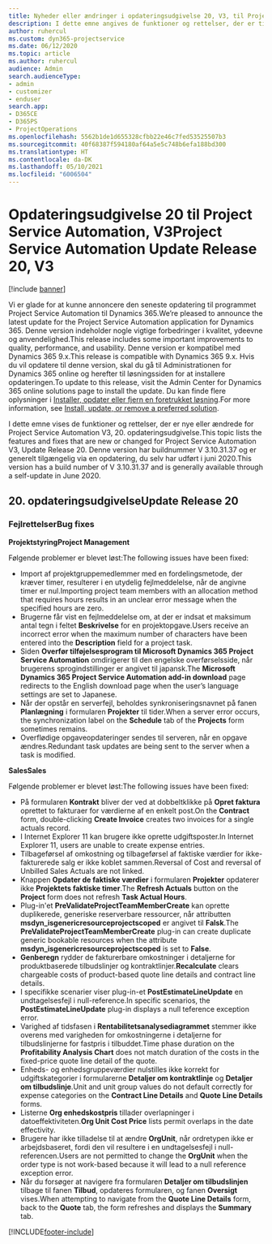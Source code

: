 ```yaml
---
title: Nyheder eller ændringer i opdateringsudgivelse 20, V3, til Project Service Automation
description: I dette emne angives de funktioner og rettelser, der er tilgængelige i opdateringsudgivelse 20 til Project Service Automation, V3
author: ruhercul
ms.custom: dyn365-projectservice
ms.date: 06/12/2020
ms.topic: article
ms.author: ruhercul
audience: Admin
search.audienceType:
- admin
- customizer
- enduser
search.app:
- D365CE
- D365PS
- ProjectOperations
ms.openlocfilehash: 5562b1de1d655328cfbb22e46c7fed53525507b3
ms.sourcegitcommit: 40f68387f594180af64a5e5c748b6efa188bd300
ms.translationtype: HT
ms.contentlocale: da-DK
ms.lasthandoff: 05/10/2021
ms.locfileid: "6006504"
---
```

# <a name="project-service-automation-update-release-20-v3"></a><span data-ttu-id="e9b0a-103">Opdateringsudgivelse 20 til Project Service Automation, V3</span><span class="sxs-lookup"><span data-stu-id="e9b0a-103">Project Service Automation Update Release 20, V3</span></span>

[!include [banner](../includes/psa-now-project-operations.md)]

<span data-ttu-id="e9b0a-104">Vi er glade for at kunne annoncere den seneste opdatering til programmet Project Service Automation til Dynamics 365.</span><span class="sxs-lookup"><span data-stu-id="e9b0a-104">We’re pleased to announce the latest update for the Project Service Automation application for Dynamics 365.</span></span> <span data-ttu-id="e9b0a-105">Denne version indeholder nogle vigtige forbedringer i kvalitet, ydeevne og anvendelighed.</span><span class="sxs-lookup"><span data-stu-id="e9b0a-105">This release includes some important improvements to quality, performance, and usability.</span></span> <span data-ttu-id="e9b0a-106">Denne version er kompatibel med Dynamics 365 9.x.</span><span class="sxs-lookup"><span data-stu-id="e9b0a-106">This release is compatible with Dynamics 365 9.x.</span></span> <span data-ttu-id="e9b0a-107">Hvis du vil opdatere til denne version, skal du gå til Administrationen for Dynamics 365 online og herefter til løsningssiden for at installere opdateringen.</span><span class="sxs-lookup"><span data-stu-id="e9b0a-107">To update to this release, visit the Admin Center for Dynamics 365 online solutions page to install the update.</span></span> <span data-ttu-id="e9b0a-108">Du kan finde flere oplysninger i [Installer, opdater eller fjern en foretrukket løsning](/power-platform/admin/install-remove-preferred-solution).</span><span class="sxs-lookup"><span data-stu-id="e9b0a-108">For more information, see [Install, update, or remove a preferred solution](/power-platform/admin/install-remove-preferred-solution).</span></span>

<span data-ttu-id="e9b0a-109">I dette emne vises de funktioner og rettelser, der er nye eller ændrede for Project Service Automation V3, 20. opdateringsudgivelse.</span><span class="sxs-lookup"><span data-stu-id="e9b0a-109">This topic lists the features and fixes that are new or changed for Project Service Automation V3, Update Release 20.</span></span> <span data-ttu-id="e9b0a-110">Denne version har buildnummer V 3.10.31.37 og er generelt tilgængelig via en opdatering, du selv har udført i juni 2020.</span><span class="sxs-lookup"><span data-stu-id="e9b0a-110">This version has a build number of V 3.10.31.37 and is generally available through a self-update in June 2020.</span></span>

## <a name="update-release-20"></a><span data-ttu-id="e9b0a-111">20. opdateringsudgivelse</span><span class="sxs-lookup"><span data-stu-id="e9b0a-111">Update Release 20</span></span>

### <a name="bug-fixes"></a><span data-ttu-id="e9b0a-112">Fejlrettelser</span><span class="sxs-lookup"><span data-stu-id="e9b0a-112">Bug fixes</span></span>

<span data-ttu-id="e9b0a-113">**Projektstyring**</span><span class="sxs-lookup"><span data-stu-id="e9b0a-113">**Project Management**</span></span>

<span data-ttu-id="e9b0a-114">Følgende problemer er blevet løst:</span><span class="sxs-lookup"><span data-stu-id="e9b0a-114">The following issues have been fixed:</span></span>

- <span data-ttu-id="e9b0a-115">Import af projektgruppemedlemmer med en fordelingsmetode, der kræver timer, resulterer i en utydelig fejlmeddelelse, når de angivne timer er nul.</span><span class="sxs-lookup"><span data-stu-id="e9b0a-115">Importing project team members with an allocation method that requires hours results in an unclear error message when the specified hours are zero.</span></span>
- <span data-ttu-id="e9b0a-116">Brugerne får vist en fejlmeddelelse om, at der er indsat et maksimum antal tegn i feltet **Beskrivelse** for en projektopgave.</span><span class="sxs-lookup"><span data-stu-id="e9b0a-116">Users receive an incorrect error when the maximum number of characters have been entered into the **Description** field for a project task.</span></span>
- <span data-ttu-id="e9b0a-117">Siden **Overfør tilføjelsesprogram til Microsoft Dynamics 365 Project Service Automation** omdirigerer til den engelske overførselsside, når brugerens sprogindstillinger er angivet til japansk.</span><span class="sxs-lookup"><span data-stu-id="e9b0a-117">The **Microsoft Dynamics 365 Project Service Automation add-in download** page redirects to the English download page when the user’s language settings are set to Japanese.</span></span>
- <span data-ttu-id="e9b0a-118">Når der opstår en serverfejl, beholdes synkroniseringsnavnet på fanen **Planlægning** i formularen **Projekter** til tider.</span><span class="sxs-lookup"><span data-stu-id="e9b0a-118">When a server error occurs, the synchronization label on the **Schedule** tab of the **Projects** form sometimes remains.</span></span>
- <span data-ttu-id="e9b0a-119">Overflødige opgaveopdateringer sendes til serveren, når en opgave ændres.</span><span class="sxs-lookup"><span data-stu-id="e9b0a-119">Redundant task updates are being sent to the server when a task is modified.</span></span>

<span data-ttu-id="e9b0a-120">**Sales**</span><span class="sxs-lookup"><span data-stu-id="e9b0a-120">**Sales**</span></span>

<span data-ttu-id="e9b0a-121">Følgende problemer er blevet løst:</span><span class="sxs-lookup"><span data-stu-id="e9b0a-121">The following issues have been fixed:</span></span>

- <span data-ttu-id="e9b0a-122">På formularen **Kontrakt** bliver der ved at dobbeltklikke på **Opret faktura** oprettet to fakturaer for værdierne af en enkelt post.</span><span class="sxs-lookup"><span data-stu-id="e9b0a-122">On the **Contract** form, double-clicking **Create Invoice** creates two invoices for a single actuals record.</span></span>
- <span data-ttu-id="e9b0a-123">I Internet Explorer 11 kan brugere ikke oprette udgiftsposter.</span><span class="sxs-lookup"><span data-stu-id="e9b0a-123">In Internet Explorer 11, users are unable to create expense entries.</span></span>
- <span data-ttu-id="e9b0a-124">Tilbageførsel af omkostning og tilbageførsel af faktiske værdier for ikke-fakturerede salg er ikke koblet sammen.</span><span class="sxs-lookup"><span data-stu-id="e9b0a-124">Reversal of Cost and reversal of Unbilled Sales Actuals are not linked.</span></span>
- <span data-ttu-id="e9b0a-125">Knappen **Opdater de faktiske værdier** i formularen **Projekter** opdaterer ikke **Projektets faktiske timer**.</span><span class="sxs-lookup"><span data-stu-id="e9b0a-125">The **Refresh Actuals** button on the **Project** form does not refresh **Task Actual Hours**.</span></span>
- <span data-ttu-id="e9b0a-126">Plug-in'et **PreValidateProjectTeamMemberCreate** kan oprette duplikerede, generiske reserverbare ressourcer, når attributten **msdyn_isgenericresourceprojectscoped** er angivet til **Falsk**.</span><span class="sxs-lookup"><span data-stu-id="e9b0a-126">The **PreValidateProjectTeamMemberCreate** plug-in can create duplicate generic bookable resources when the attribute **msdyn_isgenericresourceprojectscoped** is set to **False**.</span></span>
- <span data-ttu-id="e9b0a-127">**Genberegn** rydder de fakturerbare omkostninger i detaljerne for produktbaserede tilbudslinjer og kontraktlinjer.</span><span class="sxs-lookup"><span data-stu-id="e9b0a-127">**Recalculate** clears chargeable costs of product-based quote line details and contract line details.</span></span>
- <span data-ttu-id="e9b0a-128">I specifikke scenarier viser plug-in-et **PostEstimateLineUpdate** en undtagelsesfejl i null-reference.</span><span class="sxs-lookup"><span data-stu-id="e9b0a-128">In specific scenarios, the **PostEstimateLineUpdate** plug-in displays a null teference exception error.</span></span>
- <span data-ttu-id="e9b0a-129">Varighed af tidsfasen i **Rentabilitetsanalysediagrammet** stemmer ikke overens med varigheden for omkostningerne i detaljerne for tilbudslinjerne for fastpris i tilbuddet.</span><span class="sxs-lookup"><span data-stu-id="e9b0a-129">Time phase duration on the **Profitability Analysis Chart** does not match duration of the costs in the fixed-price quote line detail of the quote.</span></span>
- <span data-ttu-id="e9b0a-130">Enheds- og enhedsgruppeværdier nulstilles ikke korrekt for udgiftskategorier i formularerne **Detaljer om kontraktlinje** og **Detaljer om tilbudslinje**.</span><span class="sxs-lookup"><span data-stu-id="e9b0a-130">Unit and unit group values do not default correctly for expense categories on the **Contract Line Details** and **Quote Line Details** forms.</span></span>
- <span data-ttu-id="e9b0a-131">Listerne **Org enhedskostpris** tillader overlapninger i datoeffektiviteten.</span><span class="sxs-lookup"><span data-stu-id="e9b0a-131">**Org Unit Cost Price** lists permit overlaps in the date effectivity.</span></span>
- <span data-ttu-id="e9b0a-132">Brugere har ikke tilladelse til at ændre **OrgUnit**, når ordretypen ikke er arbejdsbaseret, fordi den vil resultere i en undtagelsesfejl i null-referencen.</span><span class="sxs-lookup"><span data-stu-id="e9b0a-132">Users are not permitted to change the **OrgUnit** when the order type is not work-based because it will lead to a null reference exception error.</span></span>
- <span data-ttu-id="e9b0a-133">Når du forsøger at navigere fra formularen **Detaljer om tilbudslinjen** tilbage til fanen **Tilbud**, opdateres formularen, og fanen **Oversigt** vises.</span><span class="sxs-lookup"><span data-stu-id="e9b0a-133">When attempting to navigate from the **Quote Line Details** form, back to the **Quote** tab, the form refreshes and displays the **Summary** tab.</span></span>


[!INCLUDE[footer-include](../includes/footer-banner.md)]